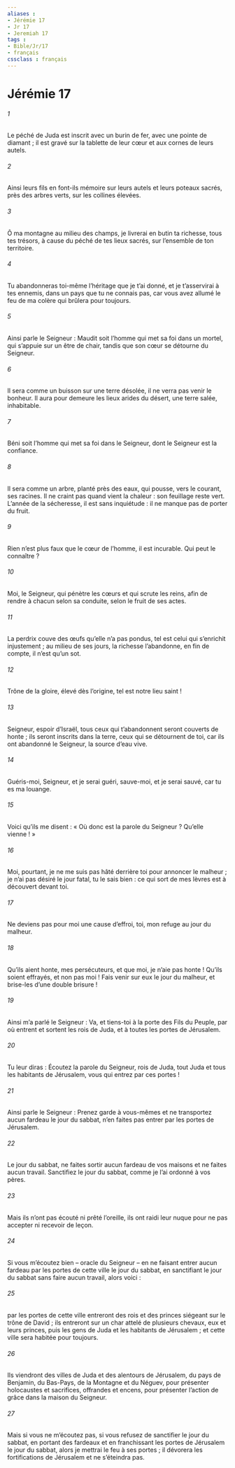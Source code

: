 ```yaml
---
aliases : 
- Jérémie 17
- Jr 17
- Jeremiah 17
tags : 
- Bible/Jr/17
- français
cssclass : français
---
```


# Jérémie 17

###### 1
Le péché de Juda est inscrit avec un burin de fer,
avec une pointe de diamant ;
il est gravé sur la tablette de leur cœur
et aux cornes de leurs autels.
###### 2
Ainsi leurs fils en font-ils mémoire
sur leurs autels et leurs poteaux sacrés,
près des arbres verts, sur les collines élevées.
###### 3
Ô ma montagne au milieu des champs,
je livrerai en butin ta richesse, tous tes trésors,
à cause du péché de tes lieux sacrés,
sur l’ensemble de ton territoire.
###### 4
Tu abandonneras toi-même l’héritage que je t’ai donné,
et je t’asservirai à tes ennemis,
dans un pays que tu ne connais pas,
car vous avez allumé le feu de ma colère
qui brûlera pour toujours.
###### 5
Ainsi parle le Seigneur :
Maudit soit l’homme
qui met sa foi dans un mortel,
qui s’appuie sur un être de chair,
tandis que son cœur se détourne du Seigneur.
###### 6
Il sera comme un buisson sur une terre désolée,
il ne verra pas venir le bonheur.
Il aura pour demeure les lieux arides du désert,
une terre salée, inhabitable.
###### 7
Béni soit l’homme
qui met sa foi dans le Seigneur,
dont le Seigneur est la confiance.
###### 8
Il sera comme un arbre, planté près des eaux,
qui pousse, vers le courant, ses racines.
Il ne craint pas quand vient la chaleur :
son feuillage reste vert.
L’année de la sécheresse, il est sans inquiétude :
il ne manque pas de porter du fruit.
###### 9
Rien n’est plus faux que le cœur de l’homme,
il est incurable.
Qui peut le connaître ?
###### 10
Moi, le Seigneur, qui pénètre les cœurs
et qui scrute les reins,
afin de rendre à chacun selon sa conduite,
selon le fruit de ses actes.
###### 11
La perdrix couve des œufs qu’elle n’a pas pondus,
tel est celui qui s’enrichit injustement ;
au milieu de ses jours, la richesse l’abandonne,
en fin de compte, il n’est qu’un sot.
###### 12
Trône de la gloire, élevé dès l’origine,
tel est notre lieu saint !
###### 13
Seigneur, espoir d’Israël,
tous ceux qui t’abandonnent seront couverts de honte ;
ils seront inscrits dans la terre,
ceux qui se détournent de toi,
car ils ont abandonné le Seigneur,
la source d’eau vive.
###### 14
Guéris-moi, Seigneur, et je serai guéri,
sauve-moi, et je serai sauvé,
car tu es ma louange.
###### 15
Voici qu’ils me disent :
« Où donc est la parole du Seigneur ? Qu’elle vienne ! »
###### 16
Moi, pourtant, je ne me suis pas hâté derrière toi
pour annoncer le malheur ;
je n’ai pas désiré le jour fatal, tu le sais bien :
ce qui sort de mes lèvres est à découvert devant toi.
###### 17
Ne deviens pas pour moi une cause d’effroi,
toi, mon refuge au jour du malheur.
###### 18
Qu’ils aient honte, mes persécuteurs,
et que moi, je n’aie pas honte !
Qu’ils soient effrayés,
et non pas moi !
Fais venir sur eux le jour du malheur,
et brise-les d’une double brisure !
###### 19
Ainsi m’a parlé le Seigneur : Va, et tiens-toi à la porte des Fils du Peuple, par où entrent et sortent les rois de Juda, et à toutes les portes de Jérusalem.
###### 20
Tu leur diras : Écoutez la parole du Seigneur, rois de Juda, tout Juda et tous les habitants de Jérusalem, vous qui entrez par ces portes !
###### 21
Ainsi parle le Seigneur : Prenez garde à vous-mêmes et ne transportez aucun fardeau le jour du sabbat, n’en faites pas entrer par les portes de Jérusalem.
###### 22
Le jour du sabbat, ne faites sortir aucun fardeau de vos maisons et ne faites aucun travail. Sanctifiez le jour du sabbat, comme je l’ai ordonné à vos pères.
###### 23
Mais ils n’ont pas écouté ni prêté l’oreille, ils ont raidi leur nuque pour ne pas accepter ni recevoir de leçon.
###### 24
Si vous m’écoutez bien – oracle du Seigneur – en ne faisant entrer aucun fardeau par les portes de cette ville le jour du sabbat, en sanctifiant le jour du sabbat sans faire aucun travail, alors voici :
###### 25
par les portes de cette ville entreront des rois et des princes siégeant sur le trône de David ; ils entreront sur un char attelé de plusieurs chevaux, eux et leurs princes, puis les gens de Juda et les habitants de Jérusalem ; et cette ville sera habitée pour toujours.
###### 26
Ils viendront des villes de Juda et des alentours de Jérusalem, du pays de Benjamin, du Bas-Pays, de la Montagne et du Néguev, pour présenter holocaustes et sacrifices, offrandes et encens, pour présenter l’action de grâce dans la maison du Seigneur.
###### 27
Mais si vous ne m’écoutez pas, si vous refusez de sanctifier le jour du sabbat, en portant des fardeaux et en franchissant les portes de Jérusalem le jour du sabbat, alors je mettrai le feu à ses portes ; il dévorera les fortifications de Jérusalem et ne s’éteindra pas.
